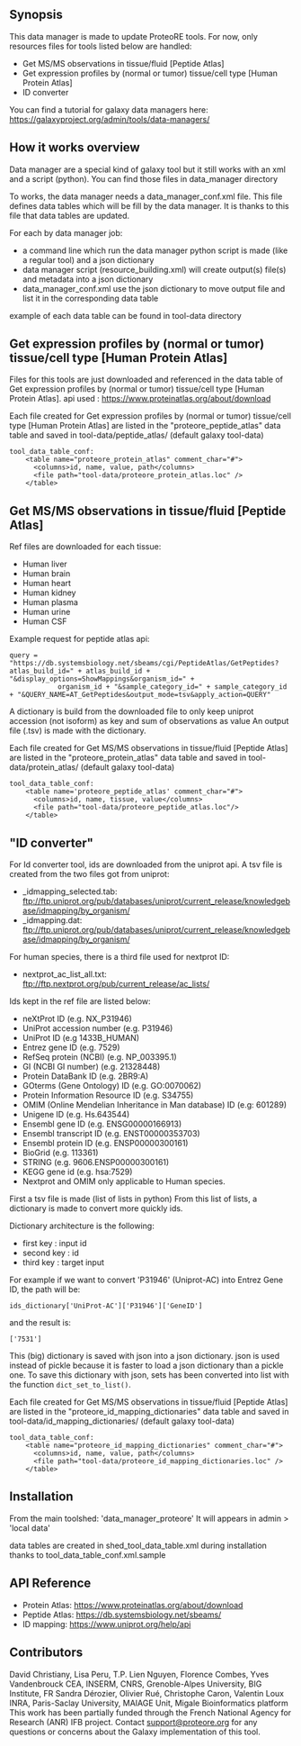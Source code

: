 ## Synopsis

This data manager is made to update ProteoRE tools.
For now, only resources files for tools listed below are handled: 

* Get MS/MS observations in tissue/fluid [Peptide Atlas]
* Get expression profiles by (normal or tumor) tissue/cell type [Human Protein Atlas]
* ID converter

You can find a tutorial for galaxy data managers here:
https://galaxyproject.org/admin/tools/data-managers/

## How it works overview

Data manager are a special kind of galaxy tool but it still works with an xml and a script (python).
You can find those files in data_manager directory

To works, the data manager needs a data_manager_conf.xml file.
This file defines data tables which will be fill by the data manager.
It is thanks to this file that data tables are updated.

For each by data manager job:

* a command line which run the data manager python script is made (like a regular tool) and a json dictionary
* data manager script (resource_building.xml) will create output(s) file(s) and metadata into a json dictionary
* data_manager_conf.xml use the json dictionary to move output file and list it in the corresponding data table

example of each data table can be found in tool-data directory

## Get expression profiles by (normal or tumor) tissue/cell type [Human Protein Atlas]

Files for this tools are just downloaded and referenced in the data table of Get expression profiles by (normal or tumor) tissue/cell type [Human Protein Atlas].
api used : https://www.proteinatlas.org/about/download

Each file created for Get expression profiles by (normal or tumor) tissue/cell type [Human Protein Atlas] are listed in the "proteore_peptide_atlas" data table
and saved in tool-data/peptide_atlas/ (default galaxy tool-data)

```
tool_data_table_conf:
    <table name="proteore_protein_atlas" comment_char="#">
      <columns>id, name, value, path</columns>
      <file path="tool-data/proteore_protein_atlas.loc" />
    </table>
```

## Get MS/MS observations in tissue/fluid [Peptide Atlas]

Ref files are downloaded for each tissue:

* Human liver 
* Human brain
* Human heart
* Human kidney
* Human plasma
* Human urine
* Human CSF

Example request for peptide atlas api:
```
query = "https://db.systemsbiology.net/sbeams/cgi/PeptideAtlas/GetPeptides?atlas_build_id=" + atlas_build_id + "&display_options=ShowMappings&organism_id=" +
            organism_id + "&sample_category_id=" + sample_category_id + "&QUERY_NAME=AT_GetPeptides&output_mode=tsv&apply_action=QUERY"
```

A dictionary is build from the downloaded file to only keep uniprot accession (not isoform) as key and sum of observations as value
An output file (.tsv) is made with the dictionary.

Each file created for Get MS/MS observations in tissue/fluid [Peptide Atlas] are listed in the "proteore_protein_atlas" data table 
and saved in tool-data/protein_atlas/ (default galaxy tool-data)

```
tool_data_table_conf: 
    <table name='proteore_peptide_atlas' comment_char="#">
      <columns>id, name, tissue, value</columns>
      <file path="tool-data/proteore_peptide_atlas.loc"/>
    </table>
```

## "ID converter"

For Id converter tool, ids are downloaded from the uniprot api.
A tsv file is created from the two files got from uniprot:

* <species>_idmapping_selected.tab: ftp://ftp.uniprot.org/pub/databases/uniprot/current_release/knowledgebase/idmapping/by_organism/
* <species>_idmapping.dat: ftp://ftp.uniprot.org/pub/databases/uniprot/current_release/knowledgebase/idmapping/by_organism/

For human species, there is a third file used for nextprot ID:

* nextprot_ac_list_all.txt: ftp://ftp.nextprot.org/pub/current_release/ac_lists/

Ids kept in the ref file are listed below:

* neXtProt ID (e.g. NX_P31946)
* UniProt accession number (e.g. P31946)
* UniProt ID (e.g 1433B_HUMAN)
* Entrez gene ID (e.g. 7529)
* RefSeq protein (NCBI) (e.g.  NP_003395.1)
* GI (NCBI GI number) (e.g. 21328448)
* Protein DataBank ID (e.g. 2BR9:A)
* GOterms (Gene Ontology) ID (e.g. GO:0070062)
* Protein Information Resource ID (e.g. S34755)
* OMIM (Online Mendelian Inheritance in Man database) ID (e.g: 601289)
* Unigene ID (e.g. Hs.643544)
* Ensembl gene ID (e.g. ENSG00000166913)
* Ensembl transcript ID (e.g. ENST00000353703)
* Ensembl protein ID (e.g. ENSP00000300161)
* BioGrid (e.g. 113361)
* STRING (e.g. 9606.ENSP00000300161)
* KEGG gene id (e.g. hsa:7529)
* Nextprot and OMIM only applicable to Human species.

First a tsv file is made (list of lists in python)
From this list of lists, a dictionary is made to convert more quickly ids.

Dictionary architecture is the following:

* first key : input id 
* second key : id 
* third key : target input  

For example if we want to convert 'P31946' (Uniprot-AC) into Entrez Gene ID, the path will be:
```
ids_dictionary['UniProt-AC']['P31946']['GeneID']
```

and the result is:
```
['7531']
```

This (big) dictionary is saved with json into a json dictionary.
json is used instead of pickle because it is faster to load a json dictionary than a pickle one.
To save this dictionary with json, sets has been converted into list with the function ```dict_set_to_list()```.

Each file created for Get MS/MS observations in tissue/fluid [Peptide Atlas] are listed in the "proteore_id_mapping_dictionaries" data table 
and saved in tool-data/id_mapping_dictionaries/ (default galaxy tool-data)

```
tool_data_table_conf: 
    <table name="proteore_id_mapping_dictionaries" comment_char="#">
      <columns>id, name, value, path</columns>
      <file path="tool-data/proteore_id_mapping_dictionaries.loc" />
    </table>
```

## Installation

From the main toolshed: 'data_manager_proteore'
It will appears in admin > 'local data'

data tables are created in shed_tool_data_table.xml during installation thanks to tool_data_table_conf.xml.sample

## API Reference

* Protein Atlas: https://www.proteinatlas.org/about/download
* Peptide Atlas: https://db.systemsbiology.net/sbeams/
* ID mapping: https://www.uniprot.org/help/api

## Contributors

David Christiany, Lisa Peru, T.P. Lien Nguyen, Florence Combes, Yves Vandenbrouck CEA, INSERM, CNRS, Grenoble-Alpes University, BIG Institute, FR
Sandra Dérozier, Olivier Rué, Christophe Caron, Valentin Loux INRA, Paris-Saclay University, MAIAGE Unit, Migale Bioinformatics platform
This work has been partially funded through the French National Agency for Research (ANR) IFB project.
Contact support@proteore.org for any questions or concerns about the Galaxy implementation of this tool.